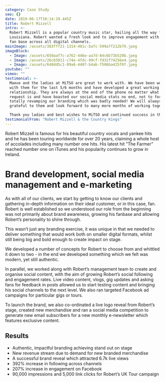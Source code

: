 ```yaml
---
category: Case Study
seo: {}
date: 2019-06-17T10:14:19.445Z
title: Robert Mizzell
intro: >-
  Robert Mizzell is a popular country music star, hailing all the way from
  Louisiana. Robert wanted a fresh look and to improve engagement with his Irish
  fan base across all digital channels.
mainImage: /assets/383fff21-1314-481c-bafc-599a7f212b79.jpeg
imageBlock:
  - Image: /assets/650aaf7c-a762-446e-aa7d-64c6b73b520b.jpeg
  - Image: /assets/26cb5011-c74e-4fdc-99cf-fd32f74256e4.jpeg
  - Image: /assets/640dd5c1-09a6-4407-b4ab-f506ba425f0f.jpeg
youtube: ""
vimeo: ""
testimonial: >-
  Maeve and the ladies at MiTSO are great to work with. We have been working
  with them for the last 5/6 months and have developed a great working
  relationship. They are always at the end of the phone no matter what the
  request is and have boasted our social media stats no end, not to forget
  totally revamping our branding which was badly needed! We will always be very
  grateful to them and look forward to many more months of working together.

  Thank you ladies and best wishes to MiTSO and continued success in the future.
testimonialFrom: "Robert Mizzell & the Country Kings"
---
```


Robert Mizzell is famous for his beautiful country vocals and yankee hits and he has been touring worldwide for over 20 years, claiming a whole host of accolades including many number one hits. His latest hit ”The Farmer” reached number one on iTunes and his popularity continues to grow in Ireland.

# Brand development, social media management and e-marketing

As with all of our clients, we start by getting to know our clients and gathering in-depth information on their ideal customer, or in this case, fan. Robert is well established so we understood our role from the beginning was not primarily about brand awareness, growing his fanbase and allowing Robert’s personality to shine through.

This wasn’t just any branding exercise, it was unique in that we needed to deliver something that would work both on smaller digital formats, whilst still being big and bold enough to create impact on stage.

We developed a number of concepts for Robert to choose from and whittled it down to two - in the end we developed something which we felt was modern, yet still authentic.

In parallel, we worked along with Robert’s management team to create and organise social content, with the aim of growing Robert’s social following and engagement rates. Live video content, vlogs, gig updates and asking fans for feedback in posts allowed us to start testing content and bringing his social channels to the next level. We also ran targeted Facebook ad campaigns for particular gigs or tours.

To launch the brand, we also co-ordinated a live logo reveal from Robert’s stage, created new merchandise and ran a social media competition to generate new email subscribers for a new monthly e-newsletter which features exclusive content.

## Results

- Authentic, impactful branding achieving stand out on stage
- New revenue stream due to demand for new branded merchandise
- A successful brand reveal which attracted 6.7k live views
- 392% increase in following across channels
- 207% increase in engagement on Facebook
- 90,000 impressions and 5,000 link clicks for Robert’s UK Tour campaign
